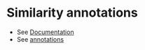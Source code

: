 # Similarity annotations

* See [Documentation](https://github.com/BgeeDB/anatomical-similarity-annotations/wiki/Similarity-annotations)
* See [annotations](https://raw.githubusercontent.com/BgeeDB/anatomical-similarity-annotations/master/release/similarity.tsv)
